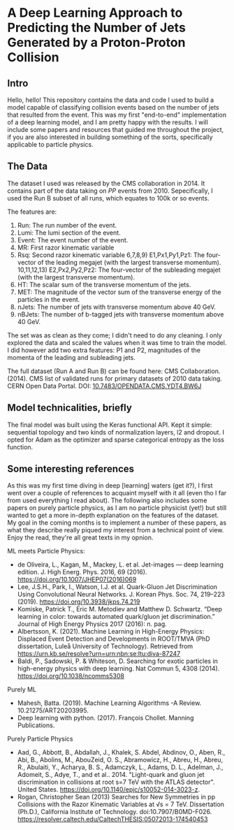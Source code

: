 # A Deep Learning Approach to Predicting the Number of Jets Generated by a Proton-Proton Collision 

## Intro

Hello, hello! This repository contains the data and code I used to build a model capable of classifying collision events 
based on the number of jets that resulted from the event. This was my first "end-to-end" implementation of a deep learning model, and I am pretty happy with the results. I will include some papers and resources that guided me throughout the project, if you are also interested in 
building something of the sorts, specifically applicable to particle physics. 

## The Data

The dataset I used was released by the CMS collaboration in 2014. It contains part of the data taking on $PP$ events from 2010. Sepecifically, I used the Run B subset of all runs, which equates to 100k or so events. 

The features are: 

1) Run: The run number of the event.
2) Lumi: The lumi section of the event.
3) Event: The event number of the event.
4) MR: First razor kinematic variable
5) Rsq: Second razor kinematic variable
6,7,8,9) E1,Px1,Py1,Pz1: The four-vector of the leading megajet (with the largest transverse momentum).
10,11,12,13) E2,Px2,Py2,Pz2: The four-vector of the subleading megajet (with the largest transverse momentum).
14) HT: The scalar sum of the transverse momentum of the jets.
15) MET: The magnitude of the vector sum of the transverse energy of the particles in the event.
16) nJets: The number of jets with transverse momentum above 40 GeV.
17) nBJets: The number of b-tagged jets with transverse momentum above 40 GeV.

The set was as clean as they come; I didn't need to do any cleaning. I only explored the data and scaled the values when it was time to train the model. I did however add two extra features: P1 and P2, magnitudes of the momenta of the leading and subleading jets.

The full dataset (Run A and Run B) can be found here: CMS Collaboration. (2014). CMS list of validated runs for primary datasets of 2010 data taking. CERN Open Data Portal. DOI: [10.7483/OPENDATA.CMS.YDT4.BW6J](https://doi.org/10.7483/OPENDATA.CMS.YDT4.BW6J)

## Model technicalities, briefly

The final model was built using the Keras functional API. Kept it simple: sequential topology and two kinds of normalization layers, l2 and dropout. I opted for Adam as the optimizer and sparse categorical entropy as the loss function. 

## Some interesting references

As this was my first time diving in deep [learning] waters (get it?), I first went over a couple of references to acquaint myself with it all (even tho I far from used everything I read about). The following also includes some papers on purely particle physics, as I am no particle physicist (yet!) but still wanted to get a more in-depth explanation on the features of the dataset. My goal in the coming months is to implement a number of these papers, as what they describe really piqued my interest from a technical point of view. Enjoy the read, they're all great texts in my opnion.

ML meets Particle Physics:
- de Oliveira, L., Kagan, M., Mackey, L. et al. Jet-images — deep learning edition. J. High Energ. Phys. 2016, 69 (2016). https://doi.org/10.1007/JHEP07(2016)069
- Lee, J.S.H., Park, I., Watson, I.J. et al. Quark-Gluon Jet Discrimination Using Convolutional Neural Networks. J. Korean Phys. Soc. 74, 219–223 (2019). https://doi.org/10.3938/jkps.74.219
- Komiske, Patrick T., Eric M. Metodiev and Matthew D. Schwartz. “Deep learning in color: towards automated quark/gluon jet discrimination.” Journal of High Energy Physics 2017 (2016): n. pag.
- Albertsson, K. (2021). Machine Learning in High-Energy Physics: Displaced Event Detection and Developments in ROOT/TMVA (PhD dissertation, Luleå University of Technology). Retrieved from https://urn.kb.se/resolve?urn=urn:nbn:se:ltu:diva-87247
- Baldi, P., Sadowski, P. & Whiteson, D. Searching for exotic particles in high-energy physics with deep learning. Nat Commun 5, 4308 (2014). https://doi.org/10.1038/ncomms5308

Purely ML
- Mahesh, Batta. (2019). Machine Learning Algorithms -A Review. 10.21275/ART20203995.
- Deep learning with python. (2017). François Chollet. Manning Publications. 

Purely Particle Physics
- Aad, G., Abbott, B., Abdallah, J., Khalek, S. Abdel, Abdinov, O., Aben, R., Abi, B., Abolins, M., AbouZeid, O. S., Abramowicz, H., Abreu, H., Abreu, R., Abulaiti, Y., Acharya, B. S., Adamczyk, L., Adams, D. L., Adelman, J., Adomeit, S., Adye, T., and et al.. 2014. "Light-quark and gluon jet discrimination in collisions at root s=7 TeV with the ATLAS detector". United States. https://doi.org/10.1140/epjc/s10052-014-3023-z.
-  Rogan, Christopher Sean (2013) Searches for New Symmetries in pp Collisions with the Razor Kinematic Variables at √s = 7 TeV. Dissertation (Ph.D.), California Institute of Technology. doi:10.7907/B0MD-F026. https://resolver.caltech.edu/CaltechTHESIS:05072013-174540453 





